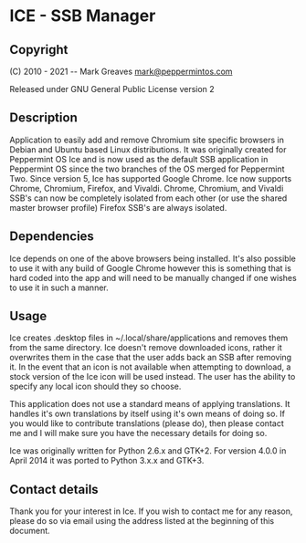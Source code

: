 # ICE - SSB Manager
## Copyright
(C) 2010 - 2021 -- Mark Greaves <mark@peppermintos.com>

Released under GNU General Public License version 2

## Description
Application to easily add and remove Chromium site specific
browsers in Debian and Ubuntu based Linux distributions. It
was originally created for Peppermint OS Ice and is now used
as the default SSB application in Peppermint OS since the
two branches of the OS merged for Peppermint Two. Since
version 5, Ice has supported Google Chrome.
Ice now supports Chrome, Chromium, Firefox, and Vivaldi.
Chrome, Chromium, and Vivaldi SSB's can now be completely
isolated from each other (or use the shared master browser
profile) Firefox SSB's are always isolated.

## Dependencies
Ice depends on one of the above browsers being installed.
It's also possible to use it with any build of Google Chrome
however this is something that is hard coded into the app
and will need to be manually changed if one wishes to use it
in such a manner.

## Usage
Ice creates .desktop files in ~/.local/share/applications
and removes them from the same directory. Ice doesn't remove
downloaded icons, rather it overwrites them in the case that
the user adds back an SSB after removing it. In the event
that an icon is not available when attempting to download,
a stock version of the Ice icon will be used instead. The
user has the ability to specify any local icon should they
so choose.

This application does not use a standard means of applying
translations. It handles it's own translations by itself
using it's own means of doing so. If you would like to
contribute translations (please do), then please contact me
and I will make sure you have the necessary details for
doing so.

Ice was originally written for Python 2.6.x and GTK+2. For
version 4.0.0 in April 2014 it was ported to Python 3.x.x
and GTK+3.

## Contact details
Thank you for your interest in Ice. If you wish to contact
me for any reason, please do so via email using the address
listed at the beginning of this document.
